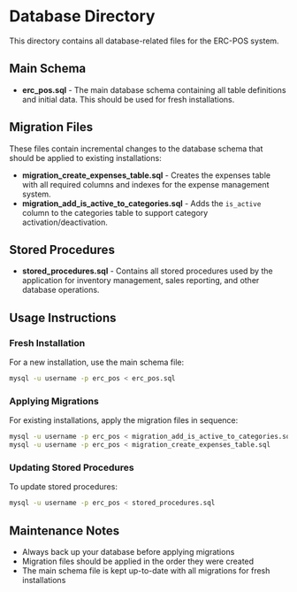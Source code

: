 # Database Directory

This directory contains all database-related files for the ERC-POS system.

## Main Schema

- **erc_pos.sql** - The main database schema containing all table definitions and initial data. This should be used for fresh installations.

## Migration Files

These files contain incremental changes to the database schema that should be applied to existing installations:

- **migration_create_expenses_table.sql** - Creates the expenses table with all required columns and indexes for the expense management system.
- **migration_add_is_active_to_categories.sql** - Adds the `is_active` column to the categories table to support category activation/deactivation.

## Stored Procedures

- **stored_procedures.sql** - Contains all stored procedures used by the application for inventory management, sales reporting, and other database operations.

## Usage Instructions

### Fresh Installation

For a new installation, use the main schema file:

```bash
mysql -u username -p erc_pos < erc_pos.sql
```

### Applying Migrations

For existing installations, apply the migration files in sequence:

```bash
mysql -u username -p erc_pos < migration_add_is_active_to_categories.sql
mysql -u username -p erc_pos < migration_create_expenses_table.sql
```

### Updating Stored Procedures

To update stored procedures:

```bash
mysql -u username -p erc_pos < stored_procedures.sql
```

## Maintenance Notes

- Always back up your database before applying migrations
- Migration files should be applied in the order they were created
- The main schema file is kept up-to-date with all migrations for fresh installations 
